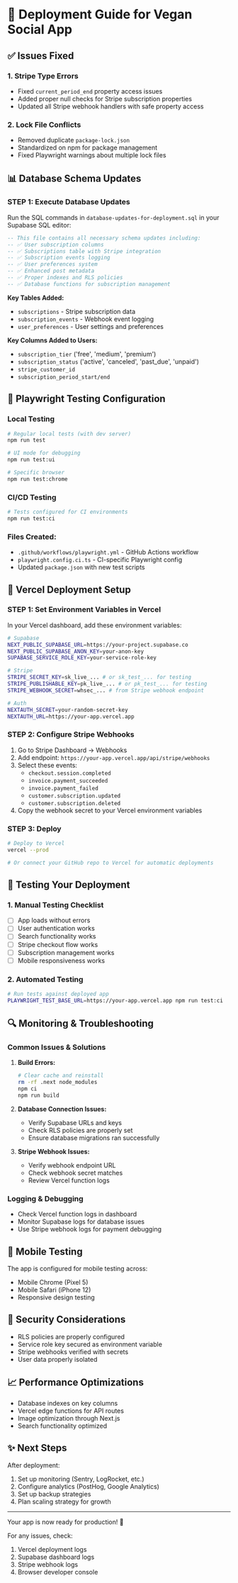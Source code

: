 # 🚀 Deployment Guide for Vegan Social App

## ✅ Issues Fixed

### 1. **Stripe Type Errors**
- Fixed `current_period_end` property access issues
- Added proper null checks for Stripe subscription properties
- Updated all Stripe webhook handlers with safe property access

### 2. **Lock File Conflicts**
- Removed duplicate `package-lock.json` 
- Standardized on npm for package management
- Fixed Playwright warnings about multiple lock files

## 📊 Database Schema Updates

### **STEP 1: Execute Database Updates**

Run the SQL commands in `database-updates-for-deployment.sql` in your Supabase SQL editor:

```sql
-- This file contains all necessary schema updates including:
-- ✅ User subscription columns
-- ✅ Subscriptions table with Stripe integration
-- ✅ Subscription events logging
-- ✅ User preferences system
-- ✅ Enhanced post metadata
-- ✅ Proper indexes and RLS policies
-- ✅ Database functions for subscription management
```

**Key Tables Added:**
- `subscriptions` - Stripe subscription data
- `subscription_events` - Webhook event logging
- `user_preferences` - User settings and preferences

**Key Columns Added to Users:**
- `subscription_tier` ('free', 'medium', 'premium')
- `subscription_status` ('active', 'canceled', 'past_due', 'unpaid')
- `stripe_customer_id`
- `subscription_period_start/end`

## 🧪 Playwright Testing Configuration

### **Local Testing**
```bash
# Regular local tests (with dev server)
npm run test

# UI mode for debugging
npm run test:ui

# Specific browser
npm run test:chrome
```

### **CI/CD Testing**
```bash
# Tests configured for CI environments
npm run test:ci
```

### **Files Created:**
- `.github/workflows/playwright.yml` - GitHub Actions workflow
- `playwright.config.ci.ts` - CI-specific Playwright config
- Updated `package.json` with new test scripts

## 🔧 Vercel Deployment Setup

### **STEP 1: Set Environment Variables in Vercel**

In your Vercel dashboard, add these environment variables:

```bash
# Supabase
NEXT_PUBLIC_SUPABASE_URL=https://your-project.supabase.co
NEXT_PUBLIC_SUPABASE_ANON_KEY=your-anon-key
SUPABASE_SERVICE_ROLE_KEY=your-service-role-key

# Stripe
STRIPE_SECRET_KEY=sk_live_... # or sk_test_... for testing
STRIPE_PUBLISHABLE_KEY=pk_live_... # or pk_test_... for testing
STRIPE_WEBHOOK_SECRET=whsec_... # from Stripe webhook endpoint

# Auth
NEXTAUTH_SECRET=your-random-secret-key
NEXTAUTH_URL=https://your-app.vercel.app
```

### **STEP 2: Configure Stripe Webhooks**

1. Go to Stripe Dashboard → Webhooks
2. Add endpoint: `https://your-app.vercel.app/api/stripe/webhooks`
3. Select these events:
   - `checkout.session.completed`
   - `invoice.payment_succeeded`
   - `invoice.payment_failed`
   - `customer.subscription.updated`
   - `customer.subscription.deleted`
4. Copy the webhook secret to your Vercel environment variables

### **STEP 3: Deploy**

```bash
# Deploy to Vercel
vercel --prod

# Or connect your GitHub repo to Vercel for automatic deployments
```

## 🚦 Testing Your Deployment

### **1. Manual Testing Checklist**
- [ ] App loads without errors
- [ ] User authentication works
- [ ] Search functionality works
- [ ] Stripe checkout flow works
- [ ] Subscription management works
- [ ] Mobile responsiveness works

### **2. Automated Testing**
```bash
# Run tests against deployed app
PLAYWRIGHT_TEST_BASE_URL=https://your-app.vercel.app npm run test:ci
```

## 🔍 Monitoring & Troubleshooting

### **Common Issues & Solutions**

1. **Build Errors:**
   ```bash
   # Clear cache and reinstall
   rm -rf .next node_modules
   npm ci
   npm run build
   ```

2. **Database Connection Issues:**
   - Verify Supabase URLs and keys
   - Check RLS policies are properly set
   - Ensure database migrations ran successfully

3. **Stripe Webhook Issues:**
   - Verify webhook endpoint URL
   - Check webhook secret matches
   - Review Vercel function logs

### **Logging & Debugging**
- Check Vercel function logs in dashboard
- Monitor Supabase logs for database issues
- Use Stripe webhook logs for payment debugging

## 📱 Mobile Testing

The app is configured for mobile testing across:
- Mobile Chrome (Pixel 5)
- Mobile Safari (iPhone 12)
- Responsive design testing

## 🔐 Security Considerations

- RLS policies are properly configured
- Service role key secured as environment variable
- Stripe webhooks verified with secrets
- User data properly isolated

## 📈 Performance Optimizations

- Database indexes on key columns
- Vercel edge functions for API routes
- Image optimization through Next.js
- Search functionality optimized

## ✨ Next Steps

After deployment:
1. Set up monitoring (Sentry, LogRocket, etc.)
2. Configure analytics (PostHog, Google Analytics)
3. Set up backup strategies
4. Plan scaling strategy for growth

---

Your app is now ready for production! 🎉

For any issues, check:
1. Vercel deployment logs
2. Supabase dashboard logs  
3. Stripe webhook logs
4. Browser developer console